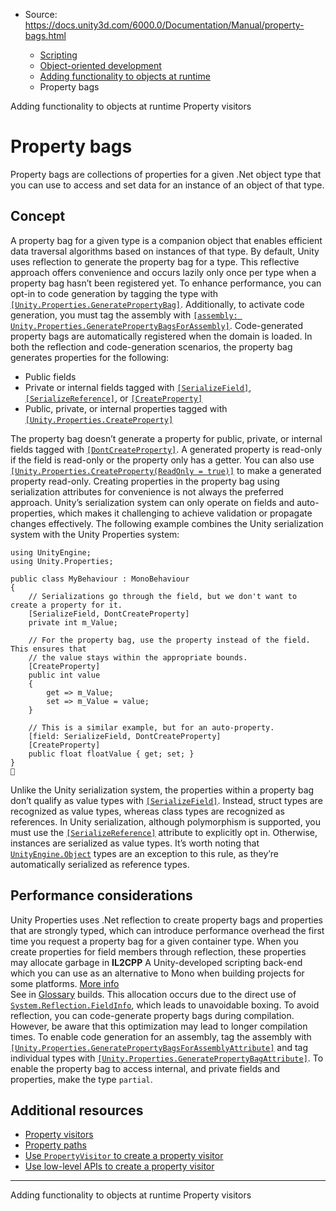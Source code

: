 * Source: https://docs.unity3d.com/6000.0/Documentation/Manual/property-bags.html

  * [Scripting](https://docs.unity3d.com/6000.0/Documentation/Manual/scripting.html)
  * [Object-oriented development](https://docs.unity3d.com/6000.0/Documentation/Manual/object-oriented-development.html)
  * [Adding functionality to objects at runtime](https://docs.unity3d.com/6000.0/Documentation/Manual/properties.html)
  * Property bags


[](https://docs.unity3d.com/6000.0/Documentation/Manual/properties.html)
Adding functionality to objects at runtime
[](https://docs.unity3d.com/6000.0/Documentation/Manual/property-visitors.html)
Property visitors
# Property bags
Property bags are collections of properties for a given .Net object type that you can use to access and set data for an instance of an object of that type.
## Concept
A property bag for a given type is a companion object that enables efficient data traversal algorithms based on instances of that type. By default, Unity uses reflection to generate the property bag for a type. This reflective approach offers convenience and occurs lazily only once per type when a property bag hasn’t been registered yet.
To enhance performance, you can opt-in to code generation by tagging the type with [`[Unity.Properties.GeneratePropertyBag]`](https://docs.unity3d.com/6000.0/Documentation/ScriptReference/Unity.Properties.GeneratePropertyBagAttribute.html). Additionally, to activate code generation, you must tag the assembly with [`[assembly: Unity.Properties.GeneratePropertyBagsForAssembly]`](https://docs.unity3d.com/6000.0/Documentation/ScriptReference/Unity.Properties.GeneratePropertyBagsForAssemblyAttribute.html). Code-generated property bags are automatically registered when the domain is loaded.
In both the reflection and code-generation scenarios, the property bag generates properties for the following:
  * Public fields
  * Private or internal fields tagged with [`[SerializeField]`](https://docs.unity3d.com/6000.0/Documentation/ScriptReference/SerializeField.html), [`[SerializeReference]`](https://docs.unity3d.com/6000.0/Documentation/ScriptReference/SerializeReference.html), or [`[CreateProperty]`](https://docs.unity3d.com/6000.0/Documentation/ScriptReference/Unity.Properties.CreatePropertyAttribute.html)
  * Public, private, or internal properties tagged with [`[Unity.Properties.CreateProperty]`](https://docs.unity3d.com/6000.0/Documentation/ScriptReference/Unity.Properties.CreatePropertyAttribute.html)


The property bag doesn’t generate a property for public, private, or internal fields tagged with [`[DontCreateProperty]`](https://docs.unity3d.com/6000.0/Documentation/ScriptReference/Unity.Properties.DontCreatePropertyAttribute.html).
A generated property is read-only if the field is read-only or the property only has a getter.
You can also use [`[Unity.Properties.CreateProperty(ReadOnly = true)]`](https://docs.unity3d.com/6000.0/Documentation/ScriptReference/Unity.Properties.DontCreatePropertyAttribute.html) to make a generated property read-only.
Creating properties in the property bag using serialization attributes for convenience is not always the preferred approach. Unity’s serialization system can only operate on fields and auto-properties, which makes it challenging to achieve validation or propagate changes effectively.
The following example combines the Unity serialization system with the Unity Properties system:
```
using UnityEngine;
using Unity.Properties;

public class MyBehaviour : MonoBehaviour
{
    // Serializations go through the field, but we don't want to create a property for it.
    [SerializeField, DontCreateProperty] 
    private int m_Value;
    
    // For the property bag, use the property instead of the field. This ensures that
    // the value stays within the appropriate bounds.
    [CreateProperty] 
    public int value
    {
        get => m_Value;
        set => m_Value = value;
    }
    
    // This is a similar example, but for an auto-property.
    [field: SerializeField, DontCreateProperty]
    [CreateProperty]
    public float floatValue { get; set; }
}

```

Unlike the Unity serialization system, the properties within a property bag don’t qualify as value types with [`[SerializeField]`](https://docs.unity3d.com/6000.0/Documentation/ScriptReference/SerializeField.html). Instead, struct types are recognized as value types, whereas class types are recognized as references.
In Unity serialization, although polymorphism is supported, you must use the [`[SerializeReference]`](https://docs.unity3d.com/6000.0/Documentation/ScriptReference/SerializeReference.html) attribute to explicitly opt in. Otherwise, instances are serialized as value types. It’s worth noting that [`UnityEngine.Object`](https://docs.unity3d.com/6000.0/Documentation/ScriptReference/Object.html) types are an exception to this rule, as they’re automatically serialized as reference types. 
## Performance considerations
Unity Properties uses .Net reflection to create property bags and properties that are strongly typed, which can introduce performance overhead the first time you request a property bag for a given container type.
When you create properties for field members through reflection, these properties may allocate garbage in **IL2CPP** A Unity-developed scripting back-end which you can use as an alternative to Mono when building projects for some platforms. [More info](https://docs.unity3d.com/6000.0/Documentation/Manual/scripting-backends-il2cpp.html)  
See in [Glossary](https://docs.unity3d.com/6000.0/Documentation/Manual/Glossary.html#IL2CPP) builds. This allocation occurs due to the direct use of [`System.Reflection.FieldInfo`](https://learn.microsoft.com/en-us/dotnet/api/system.reflection.fieldinfo), which leads to unavoidable boxing. 
To avoid reflection, you can code-generate property bags during compilation. However, be aware that this optimization may lead to longer compilation times. To enable code generation for an assembly, tag the assembly with [`[Unity.Properties.GeneratePropertyBagsForAssemblyAttribute]`](https://docs.unity3d.com/6000.0/Documentation/ScriptReference/Unity.Properties.GeneratePropertyBagsForAssemblyAttribute.html) and tag individual types with [`[Unity.Properties.GeneratePropertyBagAttribute]`](https://docs.unity3d.com/6000.0/Documentation/ScriptReference/Unity.Properties.GeneratePropertyBagAttribute.html). To enable the property bag to access internal, and private fields and properties, make the type `partial`.
## Additional resources
  * [Property visitors](https://docs.unity3d.com/6000.0/Documentation/Manual/property-visitors.html)
  * [Property paths](https://docs.unity3d.com/6000.0/Documentation/Manual/property-paths.html)
  * [Use `PropertyVisitor` to create a property visitor](https://docs.unity3d.com/6000.0/Documentation/Manual/property-visitors-PropertyVisitor.html)
  * [Use low-level APIs to create a property visitor](https://docs.unity3d.com/6000.0/Documentation/Manual/property-visitors-low-level-api.html)


* * *
[](https://docs.unity3d.com/6000.0/Documentation/Manual/properties.html)
Adding functionality to objects at runtime
[](https://docs.unity3d.com/6000.0/Documentation/Manual/property-visitors.html)
Property visitors
